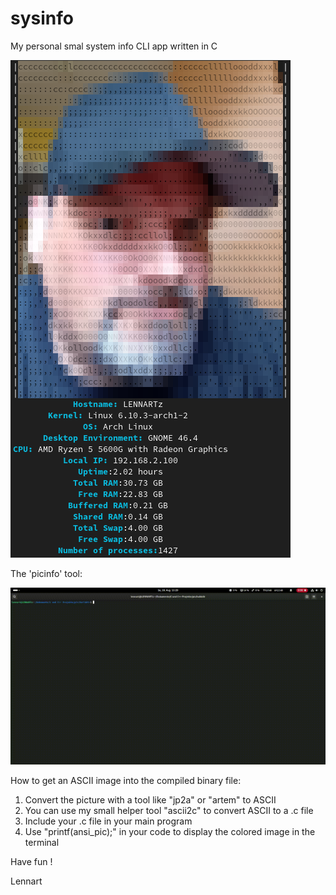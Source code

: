 # sysinfo
My personal smal system info CLI app written in C

<img src="sysinfo.png" alt="screenshot"></img>

The 'picinfo' tool:

<img src="output.gif" alt="picinfo-screenshot"></img>

How to get an ASCII image into the compiled binary file:
1. Convert the picture with a tool like "jp2a" or "artem" to ASCII
2. You can use my small helper tool "ascii2c" to convert ASCII to a .c file
3. Include your .c file in your main program
4. Use "printf(ansi_pic);" in your code to display the colored image in the terminal

Have fun !

Lennart
